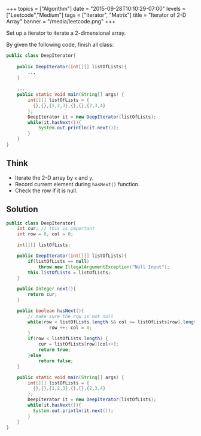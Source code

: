 +++
topics = ["Algorithm"]
date = "2015-09-28T10:10:29-07:00"
levels = ["Leetcode","Medium"]
tags = ["Iterator", "Matrix"]
title = "Iterator of 2-D Array"
banner = "/media/leetcode.png"
+++

Set up a iterator to iterate a 2-dimensional array.
<!--more-->

By given the following code, finish all class:
```java
public class DeepIterator{
    
    public DeepIterator(int[][] listOfLists){
	    ...
	}
	
	...
	public static void main(String[] args) {
        int[][] listOfLists = {
          {},{},{1,2,3},{},{},{2,3,4}
        };
        DeepIterator it = new DeepIterator(listOfLists);
        while(it.hasNext()){
            System.out.println(it.next());
        }
    }
}
```

## Think 
- Iterate the 2-D array by `x` and `y`.
- Record current element during `hasNext()` function.
- Check the row if it is null.

## Solution
```java
public class DeepIterator{
	int cur; // this is important
	int row = 0, col = 0;

	int[][] listOfLists;

	public DeepIterator(int[][] listOfLists){
		if(listOfLists == null)
			throw new IllegalArgumentException("Null Input");
		this.listOfLists = listOfLists;
	}

	public Integer next(){
		return cur;
	}

	public boolean hasNext(){
	    // make sure the row is not null
		while(row < listOfLists.length && col >= listOfLists[row].length) {
				row ++; col = 0;
		}
		if(row < listOfLists.length) {
			cur = listOfLists[row][col++];
			return true;
		}else
			return false;
	}

	public static void main(String[] args) {
        int[][] listOfLists = {
          {},{},{1,2,3},{},{},{2,3,4}
        };
        DeepIterator it = new DeepIterator(listOfLists);
        while(it.hasNext()){
          System.out.println(it.next());
        }
    }
}
```